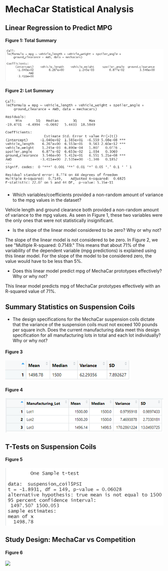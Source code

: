 # MechaCar Statistical Analysis

## Linear Regression to Predict MPG

#### Figure 1: Total Summary
![](Images/d1_lm_function.png)  


#### Figure 2: Lot Summary
![](Images/d1_summary.png)

- Which variables/coefficients provided a non-random amount of variance to the mpg values in the dataset?  

Vehicle length and ground clearance both provided a non-random amount of variance to the mpg values. As seen in Figure 1, these two variables were the only ones that were not statistically insignificant.

- Is the slope of the linear model considered to be zero? Why or why not?  

The slope of the linear model is not considered to be zero. In Figure 2, we see "Multiple R-squared: 0.7149." This means that about 71% of the variability of the dependent variable (mpg predictions) is explained using this linear model. For the slope of the model to be considered zero, the value would have to be less than 5%.

- Does this linear model predict mpg of MechaCar prototypes effectively? Why or why not?  

This linear model predicts mpg of MechaCar prototypes effectively with an R-squared value of 71%.


## Summary Statistics on Suspension Coils 
- The design specifications for the MechaCar suspension coils dictate that the variance of the suspension coils must not exceed 100 pounds per square inch. Does the current manufacturing data meet this design specification for all manufacturing lots in total and each lot individually? Why or why not?  

#### Figure 3
![](Images/d2_total_summary.png)

#### Figure 4
![](Images/d2_lot_summary.png)



## T-Tests on Suspension Coils

#### Figure 5
![](Images/d3_t.test_all_lots.png)

## Study Design: MechaCar vs Competition

#### Figure 6
![](Images/d2_total_smmary.png)